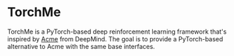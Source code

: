# TorchMe

TorchMe is a PyTorch-based deep reinforcement learning framework that's inspired by [Acme](https://github.com/deepmind/acme) from DeepMind. The goal is to provide a PyTorch-based alternative to Acme with the same base interfaces.

